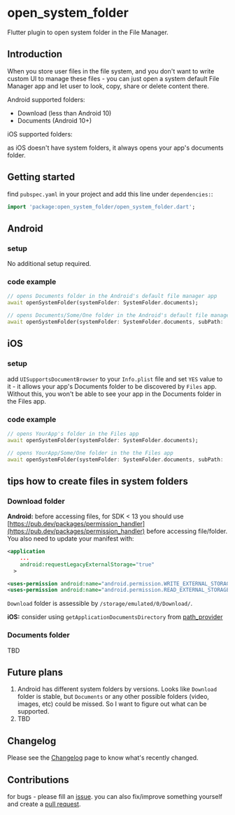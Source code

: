 # open_system_folder

Flutter plugin to open system folder in the File Manager.

## Introduction

When you store user files in the file system, and you don't want to write custom UI to manage these files - you can just open a system default File Manager app and let user to look, copy, share or delete content there.

Android supported folders:

- Download (less than Android 10)
- Documents (Android 10+)

iOS supported folders:

as iOS doesn't have system folders, it always opens your app's documents folder.

## Getting started

find `pubspec.yaml` in your project and add this line under `dependencies:`:

```dart
import 'package:open_system_folder/open_system_folder.dart';
```

## Android

### setup

No additional setup required.

### code example

```dart
// opens Documents folder in the Android's default file manager app
await openSystemFolder(systemFolder: SystemFolder.documents);

// opens Documents/Some/One folder in the Android's default file manager app
await openSystemFolder(systemFolder: SystemFolder.documents, subPath: 'Some/One');
```

## iOS

### setup

add `UISupportsDocumentBrowser` to your `Info.plist` file and set `YES` value to it - it allows your app's Documents folder to be discovered by `Files` app. Without this, you won't be able to see your app in the Documents folder in the Files app.

### code example

```dart
// opens YourApp's folder in the Files app
await openSystemFolder(systemFolder: SystemFolder.documents);

// opens YourApp/Some/One folder in the the Files app
await openSystemFolder(systemFolder: SystemFolder.documents, subPath: 'Some/One');
```

## tips how to create files in system folders

### Download folder

**Android:**
before accessing files, for SDK < 13 you should use [https://pub.dev/packages/permission_handler](https://pub.dev/packages/permission_handler) before accessing file/folder.
You also need to update your manifest with:

```xml
<application 
    ...
    android:requestLegacyExternalStorage="true"
  >
```

```xml
<uses-permission android:name="android.permission.WRITE_EXTERNAL_STORAGE"/>
<uses-permission android:name="android.permission.READ_EXTERNAL_STORAGE"/>
```

`Download` folder is assessible by `/storage/emulated/0/Download/`.

**iOS:** consider using `getApplicationDocumentsDirectory` from [path_provider](https://pub.dev/packages/path_provider)

### Documents folder

TBD

## Future plans

1. Android has different system folders by versions. Looks like `Download` folder is stable, but `Documents` or any other possible folders (video, images, etc) could be missed. So I want to figure out what can be supported.
2. TBD

## Changelog

Please see the [Changelog](https://github.com/olekeke999/open_system_folder/tree/main/CHANGELOG.md) page to know what's recently changed.

## Contributions

for bugs - please fill an [issue](https://github.com/olekeke999/open_system_folder/issues).
you can also fix/improve something yourself and create a [pull request](https://github.com/olekeke999/open_system_folder/pulls).
